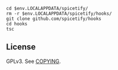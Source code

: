 ```pwsh
cd $env.LOCALAPPDATA/spicetify/
rm -r $env.LOCALAPPDATA/spicetify/hooks/
git clone github.com/spicetify/hooks
cd hooks
tsc
```

## License

GPLv3. See [COPYING](COPYING).
